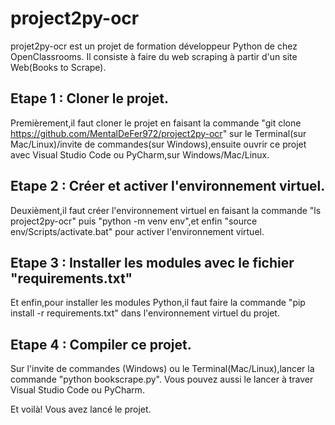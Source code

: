 # project2py-ocr


projet2py-ocr est un projet de formation développeur Python de chez OpenClassrooms.
Il consiste à faire du web scraping à partir d'un site Web(Books to Scrape).

## Etape 1 : Cloner le projet.

Premièrement,il faut cloner le projet en faisant la commande "git clone https://github.com/MentalDeFer972/project2py-ocr" sur le Terminal(sur Mac/Linux)/invite de commandes(sur Windows),ensuite ouvrir ce projet avec Visual Studio Code ou PyCharm,sur Windows/Mac/Linux.

## Etape 2 : Créer et activer l'environnement virtuel.

Deuxièment,il faut créer l'environnement virtuel en faisant la commande "ls project2py-ocr" puis "python -m venv env",et enfin "source env/Scripts/activate.bat" pour activer l'environnement virtuel.

## Etape 3 : Installer les modules avec le fichier "requirements.txt"

Et enfin,pour installer les modules Python,il faut faire la commande "pip install -r requirements.txt" dans l'environnement virtuel du projet.

## Etape 4 : Compiler ce projet.

Sur l'invite de commandes (Windows) ou le Terminal(Mac/Linux),lancer la commande "python bookscrape.py".
Vous pouvez aussi le lancer à traver Visual Studio Code ou PyCharm.

Et voilà! Vous avez lancé le projet.
